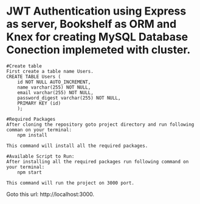 # JWT Authentication using Express as server, Bookshelf as ORM and Knex for creating MySQL Database Conection implemeted with cluster.

	#Create table
	First create a table name Users.
	CREATE TABLE Users (
		id NOT NULL AUTO_INCREMENT,
		name varchar(255) NOT NULL,
		email varchar(255) NOT NULL,
		password_digest varchar(255) NOT NULL,
		PRIMARY KEY (id)
		);

	#Required Packages
	After cloning the repository goto project directory and run following comman on your terminal: 
    	npm install

	This command will install all the required packages.

	#Available Script to Run:
	After installing all the required packages run following command on your terminal:
    	npm start

	This command will run the project on 3000 port.
Goto this url: http://localhost:3000.
